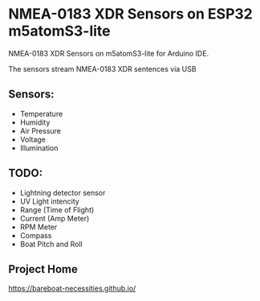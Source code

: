 # NMEA-0183 XDR Sensors on ESP32 m5atomS3-lite

NMEA-0183 XDR Sensors on m5atomS3-lite for Arduino IDE.

The sensors stream NMEA-0183 XDR sentences via USB

## Sensors:

- Temperature
- Humidity
- Air Pressure
- Voltage
- Illumination

## TODO:

- Lightning detector sensor
- UV Light intencity
- Range (Time of Flight)
- Current (Amp Meter)
- RPM Meter
- Compass
- Boat Pitch and Roll

## Project Home

https://bareboat-necessities.github.io/
